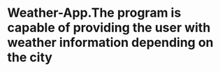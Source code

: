 # Weather-App.The program is capable of providing the user with weather information depending on the city
